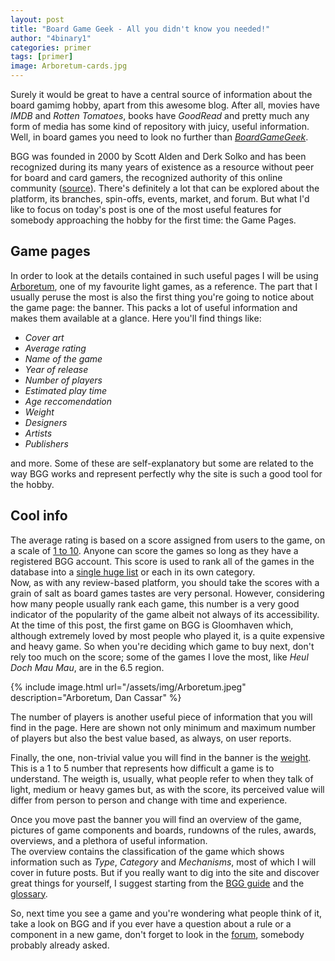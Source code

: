 ```yaml
---
layout: post
title: "Board Game Geek - All you didn't know you needed!"
author: "4binary1"
categories: primer
tags: [primer]
image: Arboretum-cards.jpg
---
```

Surely it would be great to have a central source of information about the board gamimg hobby, apart from this awesome blog. After all, movies have _IMDB_ and _Rotten Tomatoes_, books have _GoodRead_ and pretty much any form of media has some kind of repository with juicy, useful information. Well, in board games you need to look no further than [_BoardGameGeek_](https://boardgamegeek.com/).

BGG was founded in 2000 by Scott Alden and Derk Solko and has been recognized during its many years of existence as a resource without peer for board and card gamers, the recognized authority of this online community ([source](https://www.dianajonesaward.org/the-2010-award/)). There's definitely a lot that can be explored about the platform, its branches, spin-offs, events, market, and forum. But what I'd like to focus on today's post is one of the most useful features for somebody approaching the hobby for the first time: the Game Pages.

## Game pages
In order to look at the details contained in such useful pages I will be using [Arboretum](https://boardgamegeek.com/boardgame/140934/arboretum), one of my favourite light games, as a reference.
The part that I usually peruse the most is also the first thing you're going to notice about the game page: the banner. This packs a lot of useful information and makes them available at a glance. Here you'll find things like:

- _Cover art_
- _Average rating_
- _Name of the game_
- _Year of release_
- _Number of players_
- _Estimated play time_
- _Age reccomendation_
- _Weight_
- _Designers_
- _Artists_
- _Publishers_

and more. Some of these are self-explanatory but some are related to the way BGG works and represent perfectly why the site is such a good tool for the hobby.

## Cool info
The average rating is based on a score assigned from users to the game, on a scale of [1 to 10](https://boardgamegeek.com/wiki/page/Ratings&redirectedfrom=rating#). Anyone can score the games so long as they have a registered BGG account. This score is used to rank all of the games in the database into a [single huge list](https://boardgamegeek.com/browse/boardgame) or each in its own category.  
Now, as with any review-based platform, you should take the scores with a grain of salt as board games tastes are very personal. However, considering how many people usually rank each game, this number is a very good indicator of the popularity of the game albeit not always of its accessibility. At the time of this post, the first game on BGG is Gloomhaven which, although extremely loved by most people who played it, is a quite expensive and heavy game. So when you're deciding which game to buy next, don't rely too much on the score; some of the games I love the most, like _Heul Doch Mau Mau_, are in the 6.5 region.

{% include image.html url="/assets/img/Arboretum.jpeg" description="Arboretum, Dan Cassar" %}

The number of players is another useful piece of information that you will find in the page. Here are shown not only minimum and maximum number of players but also the best value based, as always, on user reports.

Finally, the one, non-trivial value you will find in the banner is the [weight](https://boardgamegeek.com/wiki/page/Weight). This is a 1 to 5 number that represents how difficult a game is to understand. The weigth is, usually, what people refer to when they talk of light, medium or heavy games but, as with the score, its perceived value will differ from person to person and change with time and experience.

Once you move past the banner you will find an overview of the game, pictures of game components and boards, rundowns of the rules, awards, overviews, and a plethora of useful information.  
The overview contains the classification of the game which shows information such as _Type_, _Category_ and _Mechanisms_, most of which I will cover in future posts. But if you really want to dig into the site and discover great things for yourself, I suggest starting from the [BGG guide](https://boardgamegeek.com/wiki/page/Guide_To_BoardGameGeek) and the [glossary](https://boardgamegeek.com/wiki/page/glossary).

So, next time you see a game and you're wondering what people think of it, take a look on BGG and if you ever have a question about a rule or a component in a new game, don't forget to look in the [forum](https://boardgamegeek.com/forums/region/1/bgg), somebody probably already asked.
